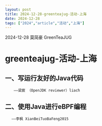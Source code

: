 ```yaml
---
layout: post
title: 2024-12-28-greenteajug-活动-上海
date: 2024-12-28
tags: ["2024","article","活动","上海"]
---
```



2024-12-28 莫简豪 GreenTeaJUG

# greenteajug-活动-上海

## 一、写运行友好的Java代码
        ——梁宸 （OpenJDK reviewer）liach
        
## 二、使用Java进行eBPF编程
       ——李枫 XianBeiTuoBaFeng2015
       
